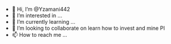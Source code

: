 - 👋 Hi, I’m @Yzamani442
- 👀 I’m interested in ...
- 🌱 I’m currently learning ...
- 💞️ I’m looking to collaborate on learn how to invest and mine PI
- 📫 How to reach me ...

<!---
Yzamani442/Yzamani442 is a ✨ special ✨ repository because its `README.md` (this file) appears on your GitHub profile.
You can click the Preview link to take a look at your changes.
--->
